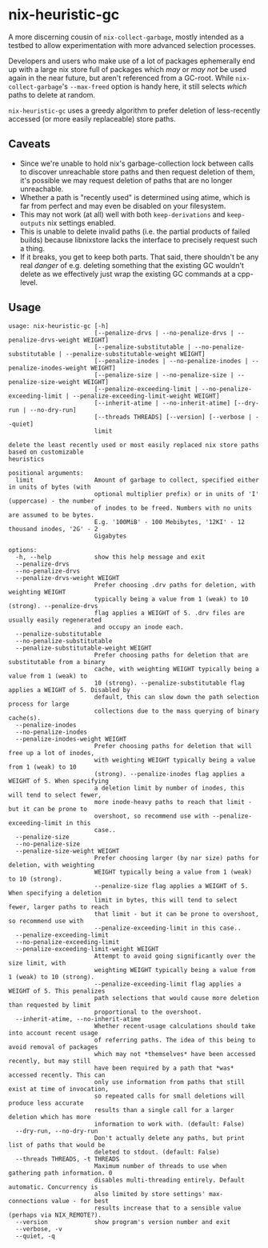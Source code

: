 # nix-heuristic-gc

A more discerning cousin of `nix-collect-garbage`, mostly intended as a
testbed to allow experimentation with more advanced selection processes.

Developers and users who make use of a lot of packages ephemerally end up
with a large nix store full of packages which _may_ or _may not_ be used
again in the near future, but aren't referenced from a GC-root. While
`nix-collect-garbage`'s `--max-freed` option is handy here, it still
selects _which_ paths to delete at random.

`nix-heuristic-gc` uses a greedy algorithm to prefer deletion of less-recently
accessed (or more easily replaceable) store paths.

## Caveats

 - Since we're unable to hold nix's garbage-collection lock between calls to
   discover unreachable store paths and then request deletion of them, it's
   possible we may request deletion of paths that are no longer unreachable.
 - Whether a path is "recently used" is determined using atime, which is far
   from perfect and may even be disabled on your filesystem.
 - This may not work (at all) well with both `keep-derivations` and
   `keep-outputs` nix settings enabled.
 - This is unable to delete invalid paths (i.e. the partial products of failed
   builds) because libnixstore lacks the interface to precisely request such
   a thing.
 - If it breaks, you get to keep both parts. That said, there shouldn't be
   any real _danger_ of e.g. deleting something that the existing GC wouldn't
   delete as we effectively just wrap the existing GC commands at a cpp-level.

## Usage

```
usage: nix-heuristic-gc [-h]
                        [--penalize-drvs | --no-penalize-drvs | --penalize-drvs-weight WEIGHT]
                        [--penalize-substitutable | --no-penalize-substitutable | --penalize-substitutable-weight WEIGHT]
                        [--penalize-inodes | --no-penalize-inodes | --penalize-inodes-weight WEIGHT]
                        [--penalize-size | --no-penalize-size | --penalize-size-weight WEIGHT]
                        [--penalize-exceeding-limit | --no-penalize-exceeding-limit | --penalize-exceeding-limit-weight WEIGHT]
                        [--inherit-atime | --no-inherit-atime] [--dry-run | --no-dry-run]
                        [--threads THREADS] [--version] [--verbose | --quiet]
                        limit

delete the least recently used or most easily replaced nix store paths based on customizable
heuristics

positional arguments:
  limit                 Amount of garbage to collect, specified either in units of bytes (with
                        optional multiplier prefix) or in units of 'I' (uppercase) - the number
                        of inodes to be freed. Numbers with no units are assumed to be bytes.
                        E.g. '100MiB' - 100 Mebibytes, '12KI' - 12 thousand inodes, '2G' - 2
                        Gigabytes

options:
  -h, --help            show this help message and exit
  --penalize-drvs
  --no-penalize-drvs
  --penalize-drvs-weight WEIGHT
                        Prefer choosing .drv paths for deletion, with weighting WEIGHT
                        typically being a value from 1 (weak) to 10 (strong). --penalize-drvs
                        flag applies a WEIGHT of 5. .drv files are usually easily regenerated
                        and occupy an inode each.
  --penalize-substitutable
  --no-penalize-substitutable
  --penalize-substitutable-weight WEIGHT
                        Prefer choosing paths for deletion that are substitutable from a binary
                        cache, with weighting WEIGHT typically being a value from 1 (weak) to
                        10 (strong). --penalize-substitutable flag applies a WEIGHT of 5. Disabled by
                        default, this can slow down the path selection process for large
                        collections due to the mass querying of binary cache(s).
  --penalize-inodes
  --no-penalize-inodes
  --penalize-inodes-weight WEIGHT
                        Prefer choosing paths for deletion that will free up a lot of inodes,
                        with weighting WEIGHT typically being a value from 1 (weak) to 10
                        (strong). --penalize-inodes flag applies a WEIGHT of 5. When specifying
                        a deletion limit by number of inodes, this will tend to select fewer,
                        more inode-heavy paths to reach that limit - but it can be prone to
                        overshoot, so recommend use with --penalize-exceeding-limit in this
                        case..
  --penalize-size
  --no-penalize-size
  --penalize-size-weight WEIGHT
                        Prefer choosing larger (by nar size) paths for deletion, with weighting
                        WEIGHT typically being a value from 1 (weak) to 10 (strong).
                        --penalize-size flag applies a WEIGHT of 5. When specifying a deletion
                        limit in bytes, this will tend to select fewer, larger paths to reach
                        that limit - but it can be prone to overshoot, so recommend use with
                        --penalize-exceeding-limit in this case..
  --penalize-exceeding-limit
  --no-penalize-exceeding-limit
  --penalize-exceeding-limit-weight WEIGHT
                        Attempt to avoid going significantly over the size limit, with
                        weighting WEIGHT typically being a value from 1 (weak) to 10 (strong).
                        --penalize-exceeding-limit flag applies a WEIGHT of 5. This penalizes
                        path selections that would cause more deletion than requested by limit
                        proportional to the overshoot.
  --inherit-atime, --no-inherit-atime
                        Whether recent-usage calculations should take into account recent usage
                        of referring paths. The idea of this being to avoid removal of packages
                        which may not *themselves* have been accessed recently, but may still
                        have been required by a path that *was* accessed recently. This can
                        only use information from paths that still exist at time of invocation,
                        so repeated calls for small deletions will produce less accurate
                        results than a single call for a larger deletion which has more
                        information to work with. (default: False)
  --dry-run, --no-dry-run
                        Don't actually delete any paths, but print list of paths that would be
                        deleted to stdout. (default: False)
  --threads THREADS, -t THREADS
                        Maximum number of threads to use when gathering path information. 0
                        disables multi-threading entirely. Default automatic. Concurrency is
                        also limited by store settings' max-connections value - for best
                        results increase that to a sensible value (perhaps via NIX_REMOTE?).
  --version             show program's version number and exit
  --verbose, -v
  --quiet, -q
```
